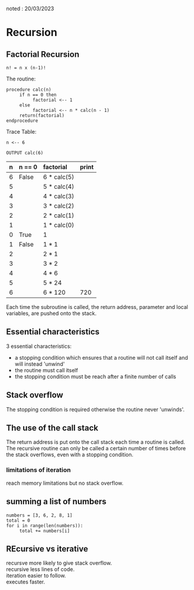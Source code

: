 noted : 20/03/2023

# Recursion

## Factorial Recursion

```
n! = n x (n-1)!
```

The routine:

```
procedure calc(n)
     if n == 0 then
          factorial <-- 1
     else
          factorial <-- n * calc(n - 1)
     return(factorial)
endprocedure
```

Trace Table:

```
n <-- 6

OUTPUT calc(6)
```

| n   | n == 0 | factorial   | print |
| :-- | :----- | :---------- | :---- |
| 6   | False  | 6 * calc(5) |       |
| 5   |        | 5 * calc(4) |       |
| 4   |        | 4 * calc(3) |       |
| 3   |        | 3 * calc(2) |       |
| 2   |        | 2 * calc(1) |       |
| 1   |        | 1 * calc(0) |       |
| 0   | True   | 1           |       |
| 1   | False  | 1 * 1       |       |
| 2   |        | 2 * 1       |       |
| 3   |        | 3 * 2       |       |
| 4   |        | 4 * 6       |       |
| 5   |        | 5 * 24      |       |
| 6   |        | 6 * 120     | 720   |

Each time the subroutine is called, the return address, parameter and local variables, are pushed onto the stack.  

## Essential characteristics

3 essential characteristics:

- a stopping condition which ensures that a routine will not call itself and will instead 'unwind'
- the routine must call itself
- the stopping condition must be reach after a finite number of calls

## Stack overflow

The stopping condition is required otherwise the routine never 'unwinds'.

## The use of the call stack

The return address is put onto the call stack each time a routine is called.  
The recursive routine can only be called a certain number of times before the stack overflows, even with a stopping condition.

### limitations of iteration

reach memory limitations but no stack overflow.

## summing a list of numbers

```
numbers = [3, 6, 2, 8, 1]
total = 0
for i in range(len(numbers)):
     total += numbers[i]
```

## REcursive vs iterative

recursve more likely to give stack overflow.  
recursive less lines of code.  
iteration easier to follow.  
 executes faster.

